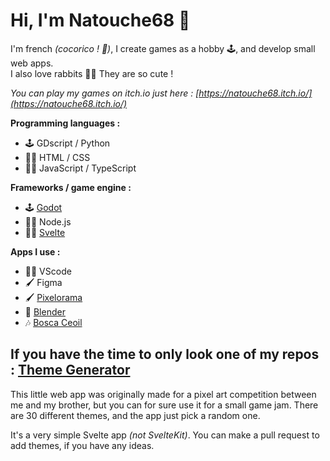 # Hi, I'm Natouche68 👋

I'm french *(cocorico ! 🐓)*, I create games as a hobby 🕹, and develop small web apps.  
I also love rabbits 🐇💖 They are so cute !

*You can play my games on itch.io just here : [https://natouche68.itch.io/](https://natouche68.itch.io/)*

**Programming languages :**
- 🕹 GDscript / Python
- 👨‍💻 HTML / CSS
- 👨‍💻 JavaScript / TypeScript

**Frameworks / game engine :**
- 🕹 [Godot](https://godotengine.org/)
- 👨‍💻 Node.js
- 👨‍💻 [Svelte](https://svelte.dev/)

**Apps I use :**
- 👨‍💻 VScode
- 🖌 Figma
- 🖌 [Pixelorama](https://orama-interactive.itch.io/pixelorama)
- 🔨 [Blender](https://www.blender.org/)
- 🎶 [Bosca Ceoil](https://terrycavanagh.itch.io/bosca-ceoil)

## If you have the time to only look one of my repos : [Theme Generator](https://github.com/Natouche68/theme-generator)

This little web app was originally made for a pixel art competition between me and my brother, but you can for sure use it for a small game jam. There are 30 different themes, and the app just pick a random one.

It's a very simple Svelte app *(not SvelteKit)*. You can make a pull request to add themes, if you have any ideas.
